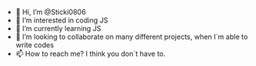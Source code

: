 - 👋 Hi, I’m @Sticki0806
- 👀 I’m interested in coding JS
- 🌱 I’m currently learning JS
- 💞️ I’m looking to collaborate on many different projects, when I´m able to write codes
- 📫 How to reach me? I think you don´t have to.

<!---
Sticki0806/Sticki0806 is a ✨ special ✨ repository because its `README.md` (this file) appears on your GitHub profile.
You can click the Preview link to take a look at your changes.
--->
